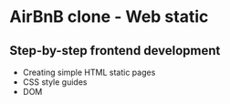 # AirBnB clone - Web static
## Step-by-step frontend development
- Creating simple HTML static pages
- CSS style guides
- DOM 

